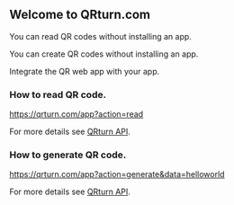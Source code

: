 ## Welcome to QRturn.com

You can read QR codes without installing an app.

You can create QR codes without installing an app.

Integrate the QR web app with your app.

### How to read QR code.

https://qrturn.com/app?action=read

For more details see [QRturn API](https://qrturn.com/api).

### How to generate QR code.

https://qrturn.com/app?action=generate&data=helloworld

For more details see [QRturn API](https://qrturn.com/api).
